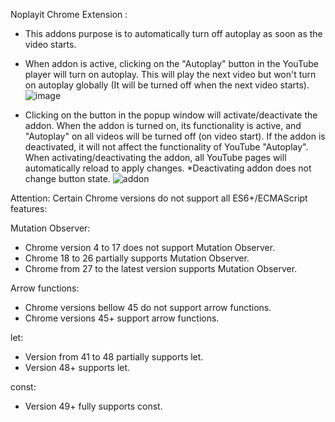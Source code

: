 Noplayit Chrome Extension :

- This addons purpose is to automatically turn off autoplay as soon as the video starts.
- When addon is active, clicking on the "Autoplay" button in the YouTube player will turn on autoplay. This will play the next video but won't turn on autoplay globally (It will be turned off when the next video starts). ![image](https://user-images.githubusercontent.com/44535341/168480017-73f14c7d-28bb-44c1-b7da-bf27baf0a4c6.png)

- Clicking on the button in the popup window will activate/deactivate the addon. When the addon is turned on, its functionality is active, and "Autoplay" on all videos will be turned off (on video start). If the addon is deactivated, it will not affect the functionality of YouTube "Autoplay". When activating/deactivating the addon, all YouTube pages will automatically reload to apply changes. *Deactivating addon does not change button state.
![addon](https://user-images.githubusercontent.com/44535341/173579606-6b17e9be-e04c-44a9-9f55-9114ea55fc03.PNG)


Attention:
Certain Chrome versions do not support all ES6+/ECMAScript features:

 Mutation Observer:
- Chrome version 4 to 17 does not support Mutation Observer. 
- Chrome 18 to 26 partially supports Mutation Observer. 
- Chrome from 27 to the latest version supports Mutation Observer.

 Arrow functions:
- Chrome versions bellow 45 do not support arrow functions.
- Chrome versions 45+ support arrow functions.


 let:
- Version from 41 to 48 partially supports let.
- Version 48+ supports let.

 const:
- Version 49+ fully supports const.
